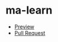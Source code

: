 # ma-learn
- [Preview](https://andriimanyak.github.io/ma-learn/)
- [Pull Request](https://github.com/AndriiManyak/ma-learn/pull/1)